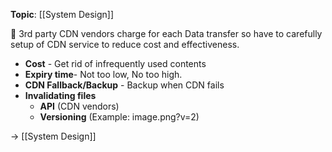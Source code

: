 **Topic**: [[System Design]]

📌 3rd party CDN vendors charge for each Data transfer so have to carefully setup of CDN service to reduce cost and effectiveness.

- **Cost** - Get rid of infrequently used contents
- **Expiry time**- Not too low, No too high.
- **CDN Fallback/Backup** - Backup when CDN fails
- **Invalidating files**
	- **API** (CDN vendors)
	- **Versioning** (Example: image.png?v=2)


→ [[System Design]]